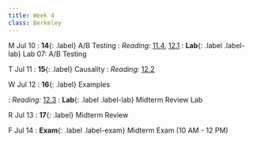 ```yaml
---
title: Week 4
class: Berkeley
---
```


M Jul 10
: **14**{: .label} A/B Testing
: *Reading:* [11.4](https://inferentialthinking.com/chapters/11/4/Error_Probabilities.html), [12.1](https://inferentialthinking.com/chapters/12/1/AB_Testing.html)
: **Lab**{: .label .label-lab} Lab 07: A/B Testing

T Jul 11
: **15**{: .label} Causality
: *Reading:* [12.2](https://inferentialthinking.com/chapters/12/2/Causality.html)
<!-- : *Reading:* [7.2](https://inferentialthinking.com/chapters/07/2/Visualizing_Numerical_Distributions.html), [7.3](https://inferentialthinking.com/chapters/07/3/Overlaid_Graphs.html) -->
<!-- : **Lab**{: .label .label-lab} [Lab 01: Expressions]() -->


W Jul 12
: **16**{: .label} Examples
<!-- : [Slides](https://docs.google.com/presentation/d/1BzpNbGideL_wNSIO4Y1F4cBoW5mBeEiNvgcw0C0V7nM/edit?usp=sharing) &#8226; [Video](https://youtu.be/z72DoVmy3CM) -->
: *Reading:* [12.3](https://inferentialthinking.com/chapters/12/3/Deflategate.html)
: **Lab**{: .label .label-lab} Midterm Review Lab

R Jul 13
: **17**{: .label} Midterm Review
<!-- : [Slides](https://docs.google.com/presentation/d/1snWPXPztmlEqzEI8VprXOgXM9kbxu2C3r38y7IXpSRA/edit?usp=sharing) &#8226; [Demos](https://data8.datahub.berkeley.edu/hub/user-redirect/git-pull?repo=https%3A%2F%2Fgithub.com%2Fdata-8%2Fmaterials-sp23&urlpath=retro%2Ftree%2Fmaterials-sp23%2Flec%2Flec03.ipynb&branch=main) &#8226; [Demos (HTML Only)](assets/demo_html/lec03.html)  &#8226; [Video](https://youtu.be/cDYG88h4f1c) -->
<!-- : **Lab**{: .label .label-lab} [Lab 02: Table Operations](https://data8.datahub.berkeley.edu/hub/user-redirect/git-pull?repo=https%3A%2F%2Fgithub.com%2Fdata-8%2Fmaterials-sp23&urlpath=tree%2Fmaterials-sp23%2Fmaterials%2Fsp23%2Flab%2Flab02%2Flab02.ipynb&branch=main) (Due 1/27) -->
<!-- : [Lab 02 Worksheet](https://drive.google.com/file/d/1PgKza-KKfduH_qBg3cK-tK07jTf2DMBM/view?usp=sharing) -->

F Jul 14
: **Exam**{: .label .label-exam} Midterm Exam (10 AM - 12 PM)

<!-- : [Slides](https://docs.google.com/presentation/d/1rNihFapJo0-TX1sDt433wvLPE3G0YpjK_No1yu6uvEc/edit?usp=sharing) &#8226; [Demos](https://data8.datahub.berkeley.edu/hub/user-redirect/git-pull?repo=https%3A%2F%2Fgithub.com%2Fdata-8%2Fmaterials-sp23&urlpath=retro%2Ftree%2Fmaterials-sp23%2Flec%2Flec05_with_soln.ipynb&branch=main) &#8226; [Blank Demos](https://data8.datahub.berkeley.edu/hub/user-redirect/git-pull?repo=https%3A%2F%2Fgithub.com%2Fdata-8%2Fmaterials-sp23&urlpath=retro%2Ftree%2Fmaterials-sp23%2Flec%2Flec05.ipynb&branch=main) &#8226; [Demos (HTML Only)](assets/demo_html/lec05.html)  &#8226; [Video](https://youtu.be/YMhrI1-vEw0) -->
<!-- : **Homework**{: .label .label-homework} [Homework 02](https://data8.datahub.berkeley.edu/hub/user-redirect/git-pull?repo=https%3A%2F%2Fgithub.com%2Fdata-8%2Fmaterials-sp23&urlpath=retro%2Ftree%2Fmaterials-sp23%2Fmaterials%2Fsp23%2Fhw%2Fhw02%2Fhw02.ipynb&branch=main) (Due 2/1) -->